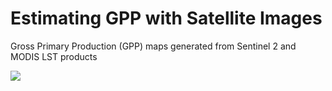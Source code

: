 # Estimating GPP with Satellite Images
Gross Primary Production (GPP) maps generated from Sentinel 2 and MODIS LST products 

<img src='https://github.com/edd3x/peatland_monitoring/blob/main/map/gpp_predicts1.png' style="background-color:white;">
